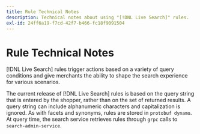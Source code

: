```yaml
---
title: Rule Technical Notes
description: Technical notes about using "[!DNL Live Search]" rules.
exl-id: 24ff6a19-f7cd-42f7-b466-fc18f9091504
---
```

# Rule Technical Notes

[!DNL Live Search] rules trigger actions based on a variety of query conditions and give merchants the ability to shape the search experience for various scenarios.

The current release of [!DNL Live Search] rules is based on the query string that is entered by the shopper, rather than on the set of returned results. A query string can include alphanumeric characters and capitalization is ignored. As with facets and synonyms, rules are stored in `protobuf dynamo`. At query time, the search service retrieves rules through `grpc` calls to `search-admin-service`.
